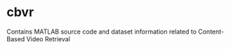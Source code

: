 # cbvr
Contains MATLAB source code and dataset information related to Content-Based Video Retrieval
